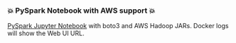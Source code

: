 ### 💥 PySpark Notebook with AWS support 💥
[PySpark Jupyter Notebook](https://github.com/jupyter/docker-stacks/tree/main/pyspark-notebook) with boto3 and AWS Hadoop JARs.
Docker logs will show the Web UI URL.
